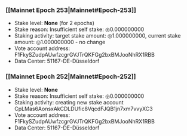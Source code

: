 ### [[Mainnet Epoch 253|Mainnet#Epoch-253]]
* Stake level: **None** (for 2 epochs)
* Stake reason: Insufficient self stake: ◎0.000000000
* Staking activity: target stake amount: ◎1.000000000, current stake amount: ◎1.000000000 - no change
* Vote account address: F1FkySZudpAUwfzcgrGVJTrQKFGg2bxBMJooNhRX1RBB
* Data Center: 51167-DE-Düsseldorf
### [[Mainnet Epoch 252|Mainnet#Epoch-252]]
* Stake level: **None**
* Stake reason: Insufficient self stake: ◎0.000000000
* Staking activity: creating new stake account CpLMas6AonsxAkCDLDUfic8VqcdFJQB1jn7xm7vvyXC3
* Vote account address: F1FkySZudpAUwfzcgrGVJTrQKFGg2bxBMJooNhRX1RBB
* Data Center: 51167-DE-Düsseldorf